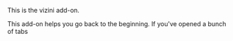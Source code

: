 This is the vizini add-on.

This add-on helps you go back to the beginning.  If you've opened a bunch of tabs 

